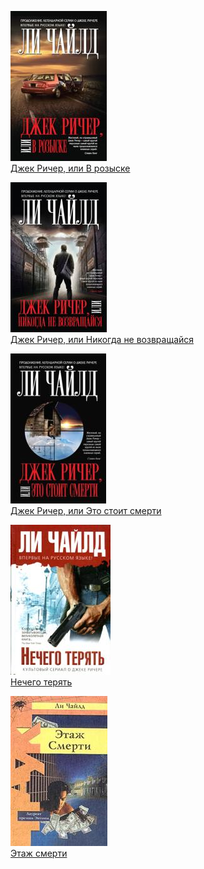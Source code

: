 ![](Джек%20Ричер,%20или%20В%20розыске.jpg)  
[Джек Ричер, или В розыске](Джек%20Ричер,%20или%20В%20розыске)

![](Джек%20Ричер,%20или%20Никогда%20не%20возвращайся.jpg)  
[Джек Ричер, или Никогда не возвращайся](Джек%20Ричер,%20или%20Никогда%20не%20возвращайся)

![](Джек%20Ричер,%20или%20Это%20стоит%20смерти.jpg)  
[Джек Ричер, или Это стоит смерти](Джек%20Ричер,%20или%20Это%20стоит%20смерти)

![](Нечего%20терять.jpg)  
[Нечего терять](Нечего%20терять)

![](Этаж%20смерти.jpg)  
[Этаж смерти](Этаж%20смерти)
